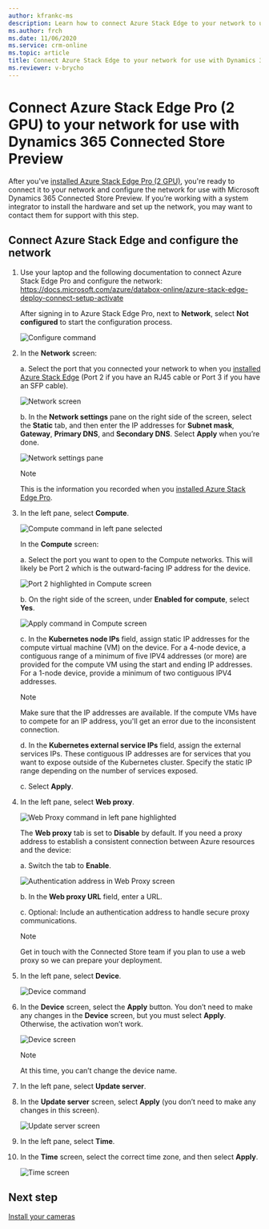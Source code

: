```yaml
---
author: kfrankc-ms
description: Learn how to connect Azure Stack Edge to your network to use with Dynamics 365 Connected Store Preview
ms.author: frch
ms.date: 11/06/2020
ms.service: crm-online
ms.topic: article
title: Connect Azure Stack Edge to your network for use with Dynamics 365 Connected Store Preview
ms.reviewer: v-brycho
---
```


# Connect Azure Stack Edge Pro (2 GPU) to your network for use with Dynamics 365 Connected Store Preview

After you've [installed Azure Stack Edge Pro (2 GPU)](ase-install.md), you're ready to connect it to your network and configure the network for use with Microsoft Dynamics 365 Connected Store Preview. If you’re working with a system integrator to install the hardware and set up the network, you may want to contact them for support with this step. 

## Connect Azure Stack Edge and configure the network

1. Use your laptop and the following documentation to connect Azure Stack Edge Pro and configure the network: https://docs.microsoft.com/azure/databox-online/azure-stack-edge-deploy-connect-setup-activate

    After signing in to Azure Stack Edge Pro, next to **Network**, select **Not configured** to start the configuration process.
    
   ![Configure command](media/ase-configure-network.PNG "Configure command")
 
2. In the **Network** screen:

   a. Select the port that you connected your network to when you [installed Azure Stack Edge](ase-install.md) (Port 2 if you have an RJ45 cable or Port 3 if you have an SFP cable).
    
   ![Network screen](media/ase-network.PNG "Network screen")
 
   b. In the **Network settings** pane on the right side of the screen, select the **Static** tab, and then enter the IP addresses for **Subnet mask**, **Gateway**, **Primary DNS**, and **Secondary DNS**. Select **Apply** when you’re done.

   ![Network settings pane](media/ase-network-settings.PNG "Network settings pane")
 
   > [!NOTE]
   > This is the information you recorded when you [installed Azure Stack Edge Pro](ase-install.md). 
   
3. In the left pane, select **Compute**.

    ![Compute command in left pane selected](media/ase-compute.PNG "Compute command in left pane selected")
    
    In the **Compute** screen:
    
    a. Select the port you want to open to the Compute networks. This will likely be Port 2 which is the outward-facing IP address for the device.  
    
    ![Port 2 highlighted in Compute screen](media/ase-compute-port-2.PNG "Port 2 highlighted in Compute screen")

    b. On the right side of the screen, under **Enabled for compute**, select **Yes**.
    
    ![Apply command in Compute screen](media/ase-compute-apply.PNG "Apply command in Compute screen")
    
    c. In the **Kubernetes node IPs** field, assign static IP addresses for the compute virtual machine (VM) on the device. For a 4-node device, a contiguous range of a minimum of five IPV4 addresses (or more) are provided for the compute VM using the start and ending IP addresses. For a 1-node device, provide a minimum of two contiguous IPV4 addresses. 
    
    > [!NOTE]
    > Make sure that the IP addresses are available. If the compute VMs have to compete for an IP address, you'll get an error due to the inconsistent connection.
    
    d. In the **Kubernetes external service IPs** field, assign the external services IPs. These contiguous IP addresses are for services that you want to expose outside of the Kubernetes cluster. Specify the static IP range depending on the number of services exposed. 
    
    c. Select **Apply**.      
    
4. In the left pane, select **Web proxy**.

    ![Web Proxy command in left pane highlighted](media/ase-web-proxy.PNG "Web Proxy command in left pane highlighted")
    
    The **Web proxy** tab is set to **Disable** by default. If you need a proxy address to establish a consistent connection between Azure resources and the device:
    
    a. Switch the tab to **Enable**.
    
    ![Authentication address in Web Proxy screen](media/ase-web-proxy-authentication-address.PNG "Authentication address in Web Proxy screen")
    
    b. In the **Web proxy URL** field, enter a URL.
    
    c. Optional: Include an authentication address to handle secure proxy communications.     
    
    > [!NOTE]
    > Get in touch with the Connected Store team if you plan to use a web proxy so we can prepare your deployment. 
     
5. In the left pane, select **Device**.

   ![Device command](media/ase-device-left-nav.PNG "Device command")
 
6. In the **Device** screen, select the **Apply** button. You don’t need to make any changes in the **Device** screen, but you must select **Apply**. Otherwise, the activation won’t work.

   ![Device screen](media/ase-device.PNG "Device screen")
 
   > [!NOTE]
   > At this time, you can’t change the device name. 

7. In the left pane, select **Update server**.

8. In the **Update server** screen, select **Apply** (you don’t need to make any changes in this screen).

   ![Update server screen](media/ase-update-server.PNG "Update server screen")
 
9. In the left pane, select **Time**.    

10. In the **Time** screen, select the correct time zone, and then select **Apply**. 

    ![Time screen](media/ase-select-time-zone.PNG "Time screen")
   
## Next step

[Install your cameras](install-cameras.md)
